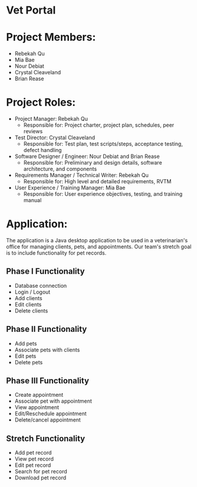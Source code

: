 # Vet Portal

# Project Members:
- Rebekah Qu
- Mia Bae
- Nour Debiat
- Crystal Cleaveland
- Brian Rease

# Project Roles:
- Project Manager: Rebekah Qu
  - Responsible for: Project charter, project plan, schedules, peer reviews
- Test Director: Crystal Cleaveland
  - Responsible for: Test plan, test scripts/steps, acceptance testing, defect handling
- Software Designer / Engineer: Nour Debiat and Brian Rease
  - Responsible for: Preliminary and design details, software architecture, and components
- Requirements Manager / Technical Writer: Rebekah Qu
  - Responsible for: High level and detailed requirements, RVTM
- User Experience / Training Manager: Mia Bae
  - Responsible for: User experience objectives, testing, and training manual
  
# Application:
The application is a Java desktop application to be used in a veterinarian's office for managing clients, pets, and appointments. Our team's stretch goal is to include functionality for pet records. 
  
## Phase I Functionality
- Database connection
- Login / Logout
- Add clients
- Edit clients
- Delete clients
  
## Phase II Functionality
- Add pets 
- Associate pets with clients
- Edit pets
- Delete pets
  
## Phase III Functionality
- Create appointment
- Associate pet with appointment
- View appointment
- Edit/Reschedule appointment
- Delete/cancel appointment

## Stretch Functionality
- Add pet record
- View pet record
- Edit pet record
- Search for pet record
- Download pet record
